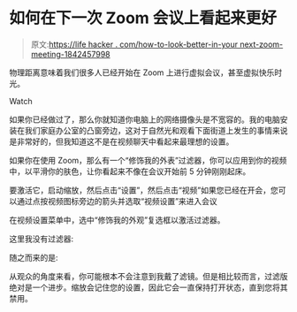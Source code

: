 # 如何在下一次 Zoom 会议上看起来更好

> 原文:[https://life hacker . com/how-to-look-better-in-your next-zoom-meeting-1842457998](https://lifehacker.com/how-to-look-better-in-your-next-zoom-meeting-1842457998)

物理距离意味着我们很多人已经开始在 Zoom 上进行虚拟会议，甚至虚拟快乐时光。

Watch

如果你已经做过了，那么你就知道你电脑上的网络摄像头是不宽容的。我的电脑安装在我们家庭办公室的凸窗旁边，这对于自然光和观看下面街道上发生的事情来说是非常好的，但我知道这不是在视频聊天中看起来最理想的设置。

如果你在使用 Zoom，那么有一个“修饰我的外表”过滤器，你可以应用到你的视频中，以平滑你的肤色，让你看起来不像在会议开始前 5 分钟刚刚起床。

要激活它，启动缩放，然后点击“设置”，然后点击“视频”如果您已经在开会，您可以通过点按视频图标旁边的箭头并选取“视频设置”来进入会议

在视频设置菜单中，选中“修饰我的外观”复选框以激活过滤器。

这里我没有过滤器:

随之而来的是:

从观众的角度来看，你可能根本不会注意到我戴了滤镜。但是相比较而言，过滤版绝对是一个进步。缩放会记住您的设置，因此它会一直保持打开状态，直到您将其禁用。